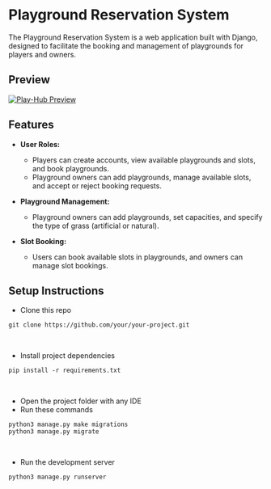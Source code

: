 # Playground Reservation System

The Playground Reservation System is a web application built with Django, designed to facilitate the booking and management of playgrounds for players and owners.

## Preview
[![Play-Hub Preview](https://img.youtube.com/vi/HDMcdPh2okM/0.jpg)](https://www.youtube.com/watch?v=HDMcdPh2okM)

## Features

- **User Roles:**
  - Players can create accounts, view available playgrounds and slots, and book playgrounds.
  - Playground owners can add playgrounds, manage available slots, and accept or reject booking requests.

- **Playground Management:**
  - Playground owners can add playgrounds, set capacities, and specify the type of grass (artificial or natural).

- **Slot Booking:**
  - Users can book available slots in playgrounds, and owners can manage slot bookings.

## Setup Instructions

- Clone this repo
``` shell
git clone https://github.com/your/your-project.git
```
<br>

- Install project dependencies
```shell
pip install -r requirements.txt
```
<br>

- Open the project folder with any IDE
- Run these commands
``` shell
python3 manage.py make migrations
python3 manage.py migrate
```
<br>

- Run the development server
```shell
python3 manage.py runserver
```
